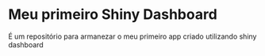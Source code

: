 # Meu primeiro Shiny Dashboard
 É um repositório para armanezar o meu primeiro app criado utilizando shiny dashboard
